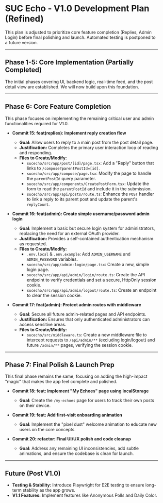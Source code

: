 # SUC Echo - V1.0 Development Plan (Refined)

This plan is adjusted to prioritize core feature completion (Replies, Admin Login) before final polishing and launch. Automated testing is postponed to a future version.

---

## Phase 1-5: Core Implementation (Partially Completed)

The initial phases covering UI, backend logic, real-time feed, and the post detail view are established. We will now build upon this foundation.

---

## Phase 6: Core Feature Completion

This phase focuses on implementing the remaining critical user and admin functionalities required for V1.0.

- **Commit 15: feat(replies): Implement reply creation flow**

  - **Goal:** Allow users to reply to a main post from the post detail page.
  - **Justification:** Completes the primary user interaction loop of reading and responding.
  - **Files to Create/Modify:**
    - `sucecho/src/app/post/[id]/page.tsx`: Add a "Reply" button that links to `/compose?parentPostId=[id]`.
    - `sucecho/src/app/compose/page.tsx`: Modify the page to handle the `parentPostId` query parameter.
    - `sucecho/src/app/components/CreatePostForm.tsx`: Update the form to read the `parentPostId` and include it in the submission.
    - `sucecho/src/app/api/posts/route.ts`: Enhance the `POST` handler to link a reply to its parent post and update the parent's `replyCount`.

- **Commit 16: feat(admin): Create simple username/password admin login**

  - **Goal:** Implement a basic but secure login system for administrators, replacing the need for an external OAuth provider.
  - **Justification:** Provides a self-contained authentication mechanism as requested.
  - **Files to Create/Modify:**
    - `.env.local` & `.env.example`: Add `ADMIN_USERNAME` and `ADMIN_PASSWORD` variables.
    - `sucecho/src/app/admin-login/page.tsx`: Create a new, simple login page.
    - `sucecho/src/app/api/admin/login/route.ts`: Create the API endpoint to verify credentials and set a secure, HttpOnly session cookie.
    - `sucecho/src/app/api/admin/logout/route.ts`: Create an endpoint to clear the session cookie.

- **Commit 17: feat(admin): Protect admin routes with middleware**
  - **Goal:** Secure all future admin-related pages and API endpoints.
  - **Justification:** Ensures that only authenticated administrators can access sensitive areas.
  - **Files to Create/Modify:**
    - `sucecho/src/middleware.ts`: Create a new middleware file to intercept requests to `/api/admin/**` (excluding login/logout) and future `/admin/**` pages, verifying the session cookie.

---

## Phase 7: Final Polish & Launch Prep

This final phase remains the same, focusing on adding the high-impact "magic" that makes the app feel complete and polished.

- **Commit 18: feat: Implement "My Echoes" page using localStorage**

  - **Goal:** Create the `/my-echoes` page for users to track their own posts on their device.

- **Commit 19: feat: Add first-visit onboarding animation**

  - **Goal:** Implement the "pixel dust" welcome animation to educate new users on the core concepts.

- **Commit 20: refactor: Final UI/UX polish and code cleanup**
  - **Goal:** Address any remaining UI inconsistencies, add subtle animations, and ensure the codebase is clean for launch.

---

## Future (Post V1.0)

- **Testing & Stability:** Introduce Playwright for E2E testing to ensure long-term stability as the app grows.
- **V1.1 Features:** Implement features like Anonymous Polls and Daily Color.
